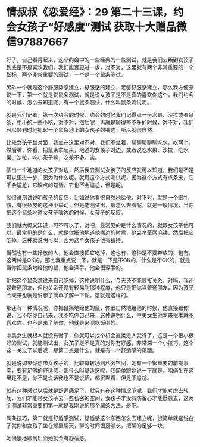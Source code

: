 # 情叔叔《恋爱经》：29 第二十三课，约会女孩子“好感度”测试    获取十大赠品微信97887667 

好了，自己看得起来，这个约会中的一些经典的一些测试，就是我们去叛到女孩子到底是不是喜欢我们，我们能否更进一步，对不对，这里就有两个非常重要的一个指标，两个非常重要的测试，一个是一个鼠条测试。

另外一个就是这个舒服势感建立，舒服感的建立，足够舒服感建立，那么我方便来说一下，第一个就是说鼠条测试，就是说女孩子是不是真的喜欢你这个，我们约会的时候，怎么去知道呢，有一个鼠条测试，什么叫鼠条测试呢。

就是我们记者，第一次约会的时候，约会的时候我们记得点一份水果、沙拉或者鼠条，中小的一些小吃，对不对，然后呢，再就是聊得差不多的时候，对不对，我们可以顺利时地抓起一个鼠条地上的女孩子的嘴边，所以就很自然。

比较女孩子坐对面，我坐在这里对不对，我们不坐着，聊聊聊聊聊吃水，吃两个，然后嘴，你看，把鼠条拿起来，地道的女孩子对边，或者说吃水果、沙拉，吃水果、沙拉，吃小茶子嘛，吃差不多，诶。

插出一个地道的女孩子对边，然后我去测试女孩子的反应就可以知道，我们是不是可以更进一步，因为为什么呢，就用这个方式测试呢，因为这个方式有点条皮，它不会尴尬，它缺点的句话，它也不会尴尬，但是呢。

就很难测试说明孩子的反应，比如说你看很自然地给他，对不对，就是一个很礼貌，有很条皮的这种小举动，但是能测试出，那怎么去看呢，就是一般情况，当你把这个鼠条地道女孩子嘴边的时候，女孩子的反应。

我们就大概又知道，可不可以了，对吧，最常见的是什么情况的，就跟女孩子他可以，最常见的是什么，就是你把他地道他嘴边的时候，他会冷革两毛钟，然后把它吃掉，这种就说明可以，因为这个女孩子他有精持。

当然也有一些好放的人，他会直接把它吃掉，这也有，这种是不要奔放的，也有，这两种是OK的，那么我重点说一下，就是一下是不OK的，什么是不OK的，就是当你把鼠条地给他的鼠，他会深手，他会很深手的。

他把这个鼠条拿过来自己吃掉，这种说明什么，今天还不能顺接关系，对吗，我还是普通朋友，但他关系还没有轻易到那种程度，他只是把你当普通朋友，因为孩子今天来也就是说想了简单了解一下你，这就是这样的。

那还有一种情况呢，你把鼠条地给他的鼠，你很自然地给他的时候，他直接跟你说，我不吃你自己来，我不吃你自己来，这种说明什么，中美女生他本来根本就不喜欢你，也不是来了解你，他就是来测吃饭喝的。

中美女生就根本就没有谢了，你就可以找个机会直接走人就行了，这是一个很小很好的测试，就能测试出，女孩子是不是真的对你有好感，非常深一个小技巧，这个这一关过了以后呢，那第二点是什么，就是有一个舒适感的见面。

就是说如果你想带女孩子的，比较算转场到私密空间，她有一个很重要的前提事实，要有足够的舒适感，那什么叫舒适感呢，我简单跟她说一下就是，咱俩坐在这里是不是，你不是说话我也不是说话，都沉默着，但是不尴尬。

就有这种感觉以后就是舒适感足了，就只有在这种情况下呢，我们才能考虑去转场，我们才能带女孩子去一些私密的空间，女孩子才没有防备心才能愿意去，这两个测试非常重要的第一就是我刚说的那个属条大法，是吧。

属条技巧，第二就是舒适感测试，舒适感这个东西怎么去建立呢，很简单就是说白了就你和女孩子坐在那里聊天，聊的时间很足够长，把聊的足够一块。

她慢慢地聊到后面她就会有舒适感。